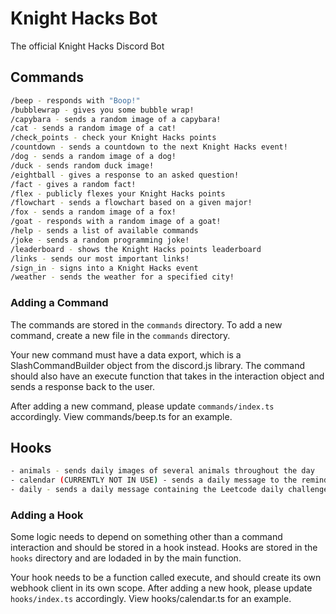 # Knight Hacks Bot

The official Knight Hacks Discord Bot

## Commands

```bash
/beep - responds with "Boop!"
/bubblewrap - gives you some bubble wrap!
/capybara - sends a random image of a capybara!
/cat - sends a random image of a cat!
/check_points - check your Knight Hacks points
/countdown - sends a countdown to the next Knight Hacks event!
/dog - sends a random image of a dog!
/duck - sends random duck image!
/eightball - gives a response to an asked question!
/fact - gives a random fact!
/flex - publicly flexes your Knight Hacks points
/flowchart - sends a flowchart based on a given major!
/fox - sends a random image of a fox!
/goat - responds with a random image of a goat!
/help - sends a list of available commands
/joke - sends a random programming joke!
/leaderboard - shows the Knight Hacks points leaderboard
/links - sends our most important links!
/sign_in - signs into a Knight Hacks event
/weather - sends the weather for a specified city!
```

### Adding a Command

The commands are stored in the `commands` directory. To add a new command, create a new file in the `commands` directory.

Your new command must have a data export, which is a SlashCommandBuilder object from the discord.js library. The command should also have an execute function that takes in the interaction object and sends a response back to the user.

After adding a new command, please update `commands/index.ts` accordingly. View commands/beep.ts for an example.

## Hooks

```bash
- animals - sends daily images of several animals throughout the day
- calendar (CURRENTLY NOT IN USE) - sends a daily message to the reminders channel informing users of events today, tomorrow, and in a week
- daily - sends a daily message containing the Leetcode daily challenge and starts a thread
```

### Adding a Hook

Some logic needs to depend on something other than a command interaction and should be stored in a hook instead. Hooks are stored in the `hooks` directory and are lodaded in by the main function.

Your hook needs to be a function called execute, and should create its own webhook client in its own scope. After adding a new hook, please update `hooks/index.ts` accordingly. View hooks/calendar.ts for an example.
